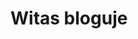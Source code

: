 # Witas bloguje

<!DOCTYPE html>
<html>
    <head>
        <meta charset="utf-8">
        <title>testowa.pl</title>
        <style>
      
        body{
         color: white; 
    background: #396f38;
    margin: 0;
    overflow: hidden;
   
   
        }
        table{
        color: black;
        }
       .menu-1{
           background: white;
           top: 0px;
           width: 100%;
           height: 70px;
           position: absolute;
           font-family: Arial;
           float: left;
          left: 0px;
       }
       #aut{
        
         color: blue;  
       }
      #klik{
         color: grey; 
      }
      #lokko{
          position: absolute;
          top: 40px;
          left: 127px;
          font-family: Arial;
          
      }
      nav{
          text-decoration: none;
      }
      a{
        text-decoration: none;
        color: black;
       
      }
      a:hover{
          background-color: red;
          color: white;
      }
      a:active{
          background-color: red;
            color: white;
      }
      .lok{
         position: absolute; 
         left: 00px;
      }
      .klok{
           position: absolute;
           left: 95px;
      }
      .loki{
           position: relative;
           left: 140px;
      }
      #lokiter{
          background-color: #4e9447;
          position: absolute;
          top:300px;
          right: 0px;
         width:80%;
         font-size: 20px;
      }
      #akt{
          border-bottom:1px solid white;
          
      }
      .img{
          float: left;
          top: 75px;
          left: 0px;
          width: 30%;
          height: 30%;
          position: fixed;
      }
      .styled {
    border: 0;
    line-height: 2.5;
    padding: 0 20px;
    font-size: 1rem;
    text-align: center;
    color: #fff;
    text-shadow: 1px 1px 1px #000;
    border-radius: 10px;
    background-color: rgba(220, 0, 0, 1);
    background-image: linear-gradient(to top left,
                                      rgba(0, 0, 0, .3),
                                      rgba(0, 0, 0, .2) 30%,
                                      rgba(0, 0, 0, 0));
    box-shadow: inset 2px 2px 3px rgba(255, 255, 255, .6),
                inset -2px -2px 3px rgba(0, 0, 0, .6);
}

.styled:hover {
    background-color: rgba(255, 0, 0, 1);
}

.styled:active {
    box-shadow: inset -2px -2px 3px rgba(255, 255, 255, .6),
                inset 2px 2px 3px rgba(0, 0, 0, .6);
}

        </style>
    </head>
    <body>
    <div class="menu-1">
    
        <p><span id="aut">Autor:</span><span id="klik"><em><strong> JAKUB<BR>WITKOWSKI</strong></em></span></p>
         </div>
         <div id="lokko">
        <nav>
            <a class="lok" href="https://witas-w.github.io/Aktualnosci/">Aktualnosci</a>
            <a class="klok" href="https://witas-w.github.io/Bloguje-witas/">Blog</a>
            <a class="loki" href="https://witas-w.github.io/Galeria-zdjec/">Zdjęcia</a>
        </nav>
  
        </div>
        <div id="lokiter">
         <h2 id="akt" >Blog</h2>
  <a href="#DD"><button class="styled"
        type="button">
   Dzień dzisiejszy
</button></a>
  <h3>26.06.2019r.</h3>
  
  <p>Dzisiaj było 30 stopni w cieniu przez co piasek bardzo mocno parzył.W porcie nadal stoi "Unicus".Może jutro przypłynie "Dragon".Byliśmy też po stronie wschodniej na pysznych lodach w "Górze Lodowej".(pod spodem znajduje się mój ranking lodów).</p>
  
  <table>
        <thead>
            <tr>
                <th>Nazwa</th>
                <th>punkty</th>
            </tr>
        </thead>
        <tbody>
            <tr>
               
                <td>1.Góra Lodowa</td>
                <td>100/100</td>
            </tr>
            <tr>
                
                <td>1.U Lodziarzy</td>
                <td>100/100</td>
            </tr>
            <tr>
               
                <td>2.Bacio</td>
                <td>93/100</td>
            </tr>
            <tr>
               
                <td>3.Chomczyńscy</td>
                <td>74/100</td>
            </tr>
            <tr>
               
                <td>4.Jablonowscy</td>
                <td>60/100</td>
            </tr>
            <tr>
               
                <td>5.Mistral</td>
                <td>37/100</td>
            </tr>
            
        </tbody>
    </table>
    
    <h3>27.06.2019r.</h3>
    <p>(godz.15:02)Właśnie wróciliśmy ze Słupska gdzie byliśmy w galerii handlowej "Jantar". W galerii byliśmy w kilku księgarniach.Po powrocie zamówiliśmy pizze.Następny wpis pojawi się wieczorem.O Słupsku przeczytacie pod spodem.</p>
    <p class="pod"><strong><em>Słupsk</em></strong> to miasto na prawach powiatu w północnej Polsce, w województwie pomorskim, siedziba władz powiatu słupskiego oraz gminy Słupsk. Leży na Pobrzeżu Koszalińskim, nad Słupią, przy trasie europejskiej E28, dawna siedziba książąt pomorskich.</p>
    <p>Po powrocie ze <strong>Słupska</strong> poszliśmy do <em>Góry Lodowej</em>.A następnie do baru III molo i na plażę.</p>
    <h2>Ranking gofrów</h2>
    <table>
        <thead>
            <tr>
                <th>Nazwa</th>
                <th>Punkty</th>
            </tr>
        </thead>
        <tbody>
            <tr>
                <td>1.Bar 3 molo</td>
                <td>100/100</td>
            </tr>
            <tr>
                <td>1.Chomczyńscy</td>
                <td>100/100</td>
            </tr>
            <tr>
                <td>2.Lody,Gofry</td>
                <td>87/100</td>
            </tr>
            <tr>
                <td>3.Kołacze,Gofry,Lody</td>
                <td>76/100</td>
            </tr>
        </tbody>
    </table>
    <img class="byk" src="https://www.kasandbox.org/programming-images/landscapes/sand-dunes.png" >
    <h3>28.06.2019r.</h3>
    <p>Dzisiaj w nocy przypłynął do Ustki największy galeon w Polsce <strong><em>Dragon</em></strong>. <em>Unicus</em> odpłynął wczoraj i także od rana stoi w Darłówku.Do portu w nocy zagościł kontenerowiec <em>Riona</em> .Przed chwilą wpłynął do portu okręt Marynarki wojennej <em>ORP Wigry</em>.Riona opuściła port ok.16:00</p>
    <h2>Przypłynięcia i odpłynięcia</h2>
    <table>
        <thead>
            <tr>
                <th>Statek</th>
                <th>Data przypłynięcia</th>
                <th>Data odpłynięcia</th>
                <th>Rodzaj</th>
                <th>Miejsce odpłynięcia</th>
            </tr>
        </thead>
        <tbody>
            <tr>
                <td><strong>Dragon</strong></td>
                <td>28.06.2019r.</td>
                <td>brak</td>
                <td>pasażerski</td>
                <td>brak</td>
            </tr>
            <tr>
                <td><strong>Riona</strong></td>
                <td>28.06.2019r.</td>
                <td>brak</td>
                <td>kontenerowiec</td>
                <td>Hellsdorf
                </td>
            </tr>
            <tr>
                <td><strong>Unicus</strong></td>
                <td>brak</td>
                <td>28.06.2019r.</td>
                <td>pasażerski</td>
                <td>Darłowo</td>
            </tr>
            <tr>
                <td><strong>ORP Wigry</strong></td>
                <td>28.06.2019r.</td>
                <td>brak</td>
                <td>wojskowy</td>
                <td>brak</td>
            </tr>
        </tbody>
    </table>
    <h3>30.06.2019r.</h3>
    <p>Dzisiaj byliśmy w <em>Górze Lodowej</em>.Następnie poszliśmy na gokarty.Jedliśmy też rybę w <em> Złotej rybce</em>.Zaraz idziemy na gofry.</p>
    <h3>1.07.2019r.</h3>
    <p>Dzisiaj byliśmy w <em><strong>Dolinie Charlotty</strong></em>. A następnie poszliśmy do <em> Mar-Huba</em>.</p>
  <h3>2.07.2019r.</h3>
  <p>Po wyjściu z domu o godz.12:10 poszliśmy na targ.Następnie wypożyczylismy gokarty na pół godziny. przeszliśmy się do <em>Mistrala</em> gdzie zjedliśmy obiad. Na promenadzie weszliśmy do salonu gier gdzie wygrałem z dziadkiem 4 rundy w cymber guy-u.Dzisiaj jest duży sztorm więc kładka otwarta jest prawie cały dzień.</p>
  <h3>3.07.2019r.</h3>
  <p>Dzisiaj zjedliśmy obiad na <em>Politechnice Wrocławskiej</em>.Ponownie w dniu dzisiejszym nastąpił sztorm.Kładka jest dokładnie tak jak wczoraj otwarta przez cały dzień.</p>
  <h3>4.07.2019r.</h3>
  <p>Dzisiaj było duże zamieszanie z obiadami.Ostatecznie ustaliliśmy że obiady będą na trzynastą. Nadal jest sztorm i kładka cały dzień otwarta.Jedliśmy też pyszną galaretkę w <em>Bacio</em>.</p>
  <h3>5.07.2019r.</h3>
  <p>Dzisiaj był sztorm.Kładka tym razem nie była otwarta cały dzień lecz 35 minut.Statki nie stały już pochowane, a było ich zwiedzanie.<em>Kasieńka II</em>wypływała do kanału portowego gdzie zawracała do stoczni.<em>Dragon był zwiedzany za 5 złotych od osoby</em>.</p>
  <h3>6.07.2019r.</h3>
  <p>Dzisiaj byliśmy na obiedzie pobktórym poszliśmy na automaty.
  Po grze udaliśmy się do <em>Bacio</em>gdzie zjedliśmy galaretkę.Cały dzisiejszy dzień leje deszcz i jest trochę zimno.</p>
  <h3>7.07.2019r.</h3>
  <p>Dzisiaj byliśmy na obiedzie.Po nim poszliśmy na automaty.Wieczorem zjedliśmy galaretkę w <em>Bacio</em>.</p>    <h3 >8.07.2019r.</h3>
  <p>Dzisiaj byliśmy na obiedzie.A po nim poszliśmy z babcią na automaty.</p>
  <h3>9.07.2019r.</h3>
  <p>Dzisiaj byliśmy na obiedzie.Po nim poszliśmy do chińskiego marketu.Cały dzień lało.Jedliśmy też galaretkę i lody.</p>
  <h3>10.07.2019r.</h3>
  <p>Dzisiaj mieliśmy przerwę od obiadu więc poszliśmy do <em>Starej pierogarni</em>.Babcia zjadła pierogi ze szpinakiem dziadek ruskie i ze szpinakiem, a ja ruskie.
Po nim poszliśmy z babcią na wschodnią stronę.Gdy przechodziliśmy przez kładkę zaczęło lać i zaczęła się burza z piorunami.Musieliśmy się gdzieś schować.Gdy wracaliśmy zaczęło znowu lać.  </p>
  <h3>11.07.2019r.</h3>
<p>Dzisiaj obiad zjedliśmy w domu.Babcia i dziadek przyjechali o 19:00.Dziś świeciło słońce więc wyszliśmy na 5 godzin.</p>
  <h3>12.07.2019r.</h3>
  <p>Dzisiaj byliśmy na obiedzie i spotkaliśmy się z drugimi dziadkami.Poszliśmy też na lody do <em>Góry lodowej</em>.Gdy wyszliśmy drugim razem wypatrzyłem kontenerowiec płynący z Darłowa.Widzieliśmy też pokazy, w których uczestniczyły samoloty i paralotnie.</p>
  <h3>13.07.2019r.</h3>
  <p>Dzisiaj poszliśmy na obiad. Po nim poszliśmy na gokarty. Wtedy zaczęło kropić ale po dwóch minutach przestało. Wróciliśmy, więc do domu zachaczając o <em>Górę Lodową</em>. Potem wróciliśmy na miasto i poszliśmy na promenadę. Statek SM PRC 112 opuścił port wczoraj około godziny 20, a wrócił o 22. Stoi on dzisiaj przy nabrzeżu po drugiej stronie kładki. Przed koncertem poszliśmy na kolację do <em>Tawerny portowej</em>. Następnie poszliśmy na koncert Kamila Bednarka. Widzieliśmy też pokazy akrobacji lotniczych, spadochroniarskich i bardzo nisko lecący samolot wojska polskiego Casa.</p>
 <img src="https://upload.wikimedia.org/wikipedia/commons/thumb/b/b1/20140628_CASA_C-295_Ma%C5%82opolski_Piknik_Lotniczy_6987.jpg/800px-20140628_CASA_C-295_Ma%C5%82opolski_Piknik_Lotniczy_6987.jpg">
 <h3>14.07.2019r.</h3>
  <p>Dzisiaj byliśmy na obiedzie. Po nim poszliśmy na promenadę. W porcie oglądaliśmy statek SM PRC 112, który razem z barką pogłębia wejście do portu. Przez to <em>Dragon</em> wypływał 4 razy dziennie. Podczas wypłynięcia <em>Dragona</em> statek SM PRC 112 także opuszcza port wypływając blisko brzegu, a następnie wraca i wykręca w kanale portowym. Następnie poszliśmy na automaty i do <em>Bacio</em>. Wieczorem zaprosiliśmy drugich dziadków na wino.</p> 
 <h3>15.07.2019r.</h3>
  <p>Dzisiaj poszliśmy na obiad. Po nim przeszliśmy się plażą do Perły. Następnie wróciliśmy do domu zahaczając o <em>Górę Lodową</em>. Wieczorem wyszliśmy przejść się po okolicy</p>
  <h3>16.07.2019r.</h3>
  <p>Dzisiaj byliśmy na obiedzie. Po nim poszliśmy do <em>Lubicza</em> na  kawę i lody. Następnie przeszliśmy się promenadą do portu. W porcie stoją dwa nowe statki Imor i Mewo Navigator. Imor ostatnio był w Ustce podczas budowy kładki.Wieczorem poszliśmy jeszcze do Lidla na zakupy.</p>
  <h2 id="os">O statkach</h2>
  <table>
    <thead>
        <tr>
            <th>statek</th>
            <th>rodzaj</th>
            <th>data przypłynięcia</th>
            <th>data odpłynięcia</th>
        </tr>
    </thead>
    <tbody>
        <tr>
            <td>Imor</td>
            <td>badawczy(Jednostka przystosowana do badań strefy przybrzeżnej i płytkich wód zalewowych.)</td>
            <td>16.07.2019r.</td>
            <td>17.07.2019r.</td>
        </tr>
        <tr>
            <td>Mewo navigator</td>
            <td>badawczy(Jednostka pomiarowa służąca do prowadzenia hydrograficznych prac pomiarowych na wodach morskich.)</td>
            <td>16.07.2019r.</td>
            <td>17.07.2019r.</td>
        </tr>
    </tbody>
    </table>
   <h3>17.07.2019r.</h3>
   <p>Dzisiaj byliśmy na obiedzie. Następnie poszliśmy na promenadę i do sklepu <em>Pierre Rene</em>. Potem poszliśmy do portu i na Marynarki. Wracając poszliśmy na gofra do <em>Chomczyńskich</em>. Wieczorem poszliśmy przez kładkę do portu obejrzeć niemiecki żaglowiec.</p>
   <h3>18.07.2019r.</h3>
 <p>Dzisiaj byliśmy na obiedzie. Po nim poszliśmy na promenadę. Następnie zagraliśmy na automatach w cymber guya. Statek SM PRC 112 wraz z barką Małż 2 pogłębia wejście do portu przez co Dragon wypływa 5 razy dziennie. Gdy wychodziliśmy z portu zauważyłem  statek firmy <em>Akva group</em>, którego wciągano na dok. Chyba jutro będzie jego wodowanie. Wieczorem poszliśmy na ognisko na Politechnice gdzie zjedliśmy kiełbasę i chleb. </p>
   <h3>19.07.2019r.</h3>
   <p>Dziś rano poszliśmy do portu. Gdy do niego weszliśmy odbywało się wodowanie statku <strong>Hollendaren</strong> zbudowanego przez firmę <em>AKVA group</em>. Podczas zanurzania doku gdy wyciągano statek liną podpłynęły dwa statki Złota rybka i Lucek. Podczas obrotu statku zahaczył on oponami o nabrzeże, dok i barierkę. Po wodowaniu statku stanął on przy nabrzeżu stoczni. Po pobycie w porcie poszliśmy na obiad. Następnie idąc promenadą poszliśmy do portu gdzie widzieliśmy statek SM PRC 112 pogłębiający kanał portowy i cztery statki brytyjskie należące do NATO. Przeszliśmy się także ulicą Grunwaldzką do Pasażu Bałtyckiego i Mariny. Wieczorem poszliśmy na plażę zachodnią. Wykopałem tam duży most z piasku. </p>
    <img src="https://i.ibb.co/SJY9YGX/D8-B9-A7-E4-D769-4727-8-AD1-5730409-B15-BE.png">
   <img src="https://i.ibb.co/HF6M6bV/81-A58662-34-C0-493-B-B211-A59-C36416-B70.jpg">
   <img src="https://i.ibb.co/nj074kK/074-B68-BA-5-C32-4-A10-8-A89-7-D69-F6-C318-A4.png">
    <h3>20.07.2019r.</h3>
    <p>Dzisiaj byliśmy na obiedzie. Po nim poszliśmy do <em>Lubicza</em>. W galerii zdjęć znajdują się zdjęcia panoramy Ustki. Następnie poszliśmy na promenadę i na pączki. W porcie statek SM PRC 112 nadal pogłębia kanał portowy. Potem poszliśmy na ulicę Marynarki. Wieczorem poszliśmy na plażę zachodnią. Tam oglądaliśmy zachód słońca.</p>
    
    <h3>21.07.2019r.</h3>
    <p>Dzisiaj byliśmy na obiedzie. Po nim poszliśmy do <em>Lubicza</em>. Tam wypiłem sok pomarańczowy i obejrzałem panoramę Ustki z dachu hotelu. Następnie przechodząc promenadą oglądaliśmy stoiska górali. Wchodząc do portu wstąpiliśmy na pączki do <em>Starej pączkarni</em>. Do portu przypłynął statek badawczy Mewo navigator, o którym można przeczytać w <a href="#os">tabeli z dnia 16.07.2019r.</a> Po pobycie w porcie skierowaliśmy się do domu. Wieczorem poszliśmy na plażę zachodnią gdzie zbudowałem most z piasku. </p>
  
   <h3>22.07.2019r.</h3>
  <p>Dzisiaj byliśmy na obiedzie. Po nim poszliśmy plażą do Perły. Następnie idąc promenadą doszliśmy do portu. Tam stoi statek Mewo navigator, którego zdjęcia można zobaczyć w <a href="https://witas-w.github.io/zdjecia-galeria/">galerii zdjęć</a>. Potem poszliśmy na ulicę Marynarki polskiej i do kawiarni <em>Bacio</em>. W kawiarence wypiłem sok i zjadłem lody. Następnie poszliśmy na przystanek autobusowy skąd zabrał nas autobus lini numer 1. Nim dojechaliśmy do przystanku Wilcza/Darłowska, na którym wysiedliśmy. Jechaliśmy pierwszy raz autobusem przez nowo otwartą ulicę Darłowską.</p>
  
  
  <h3>23.07.2019r.</h3>
  <p>Dzisiaj byliśmy na ostatnim obiedzie. Po nim poszliśmy do <em>Mistrala</em> na Marynarki poskiej, ponieważ ten na Kaszubskiej był przepełniony. Następnie wróciliśmy ulicą Darłowską do domu. Wieczorem poszliśmy do <em>Mistrala</em> po stronie zachodniej i na promenadę, którą doszliśmy do parku Chopina. Po przejściu ulicą Żeromskiego i wstąpieniu do <em>Mistrala u przyjaciół</em> wróciliśmy na promenadę. Statek SM PRC 112 rano pogłębiał ujście Słupii przez co kładka nie została otwarta o godzinie dwunastej i <em>Dragon</em> musiał krążyć na redzie, a wieczorem odwrócony był dziobem w stronę mostu kolejowego i tam barka Małż 2 pogłębiała Słupię.</p>
    
    
    <h3>24.07.2019r.</h3>  
  <p>Dzisiaj byliśmy w sklepie <em>Diverse</em>. Następnie poszliśmy przez port na promenadę i na automaty. Potem wstąpiliśmy na Politechnikę Wrocławską. W <a href="https://witas-w.github.io/zdjecia-galeria/">galerii zdjęć</a> pojawiły się zdjęcia z osiedla Kościelniaka położonego w Ustce zachodniej. Wieczorem poszliśmy na plażę zachodnią i do herbaciarni <em>(nie)winna piwniczka</em>. W tym lokalu można wypić herbatę, zjeść ciastko z wróżbą lub pyszny serniczek. Następnie wróciliśmy do części zachodniej przez kładkę i nasz skrót leśny. Podczas pobytu na plaży widzieliśmy wypływający załadowany po brzegi statek SM PRC 112. W porcie statki zamieniły się miejscami <em>Dragon</em>stanął w miejscu <em>Kasieńki</em> i <em>Saby</em>, a <em>Saba</em> z <em>Kasieńką</em> w miejscu <em>Dragona</em>.</p>

 <h3>25.07.2019r.</h3>
 <p>Dzisiaj rano poszliśmy do Ustki wschodniej. Idąc ulicą Marynarki doszliśmy do portu stamtąd poszliśmy na promenadę. Następnie przeszliśmy się ulicą Wczasową do Energetyka i na <em>Trakt Solidarności</em>. Potem zjedliśmy obiad w restauracji <em>Mistral u Przyjaciół</em>. Po obiedzie poszliśmy do domu przez ulicę Darłowską. Wieczorem poszliśmy do baru 3 molo i na plażę zachodnią. Nią przeszliśmy się do osiedla. </p>
    
      <h3 id="DD">26.07.2019r.</h3>
 <p>Dzisiaj rano poszliśmy do Ustki wschodniej. Tam weszliśmy do Jabłonowskich i kupiliśmy kawę. O godzinie 12 wróciliśmy do Ustki zachodniej kładką. Potem poszliśmy do restauracji <em>Krzywy róg</em> gdzie zjedliśmy pyszne pierogi i rosół. Wieczorem poszliśmy na plażę zachodnią i przeszliśmy się do rzeki Czarnej, która została zasypana przez wydmy. Statek SM PRC 112 nadal pogłębia port koło mostu kolejowego.</p>
  
        </div>
       
   
 
    </body>
</html>
